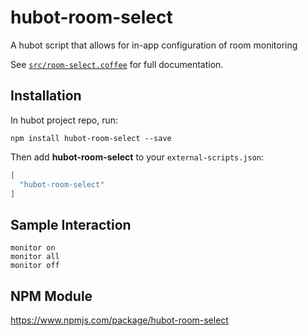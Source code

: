 # hubot-room-select

A hubot script that allows for in-app configuration of room monitoring

See [`src/room-select.coffee`](src/room-select.coffee) for full documentation.

## Installation

In hubot project repo, run:

`npm install hubot-room-select --save`

Then add **hubot-room-select** to your `external-scripts.json`:

```json
[
  "hubot-room-select"
]
```

## Sample Interaction

```
monitor on
monitor all
monitor off
```

## NPM Module

https://www.npmjs.com/package/hubot-room-select
